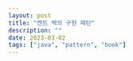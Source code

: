 ```yaml
---
layout: post
title: "켄트 벡의 구현 패턴"
description: ""
date: 2023-03-02
tags: ["java", "pattern", "book"]
---
```


